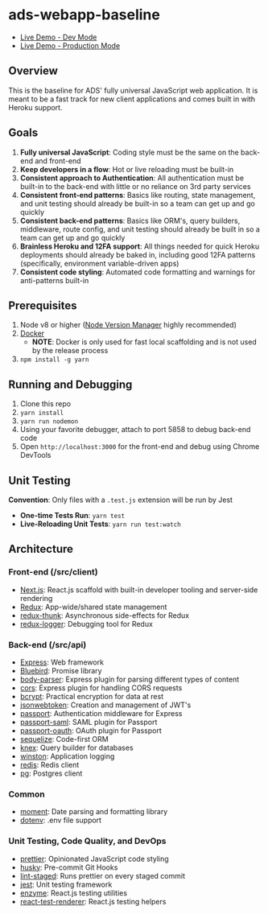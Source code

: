 # ads-webapp-baseline

* [Live Demo - Dev Mode](https://ads-webapp-baseline-dev.herokuapp.com)
* [Live Demo - Production Mode](https://ads-webapp-baseline-stg.herokuapp.com)

## Overview

This is the baseline for ADS' fully universal JavaScript web application.  It is meant to be a fast track for new client applications and comes built in with Heroku support.

## Goals

1. **Fully universal JavaScript**: Coding style must be the same on the back-end and front-end
2. **Keep developers in a flow**: Hot or live reloading must be built-in
3. **Consistent approach to Authentication**: All authentication must be built-in to the back-end with little or no reliance on 3rd party services
4. **Consistent front-end patterns**: Basics like routing, state management, and unit testing should already be built-in so a team can get up and go quickly
5. **Consistent back-end patterns**: Basics like ORM's, query builders, middleware, route config, and unit testing should already be built in so a team can get up and go quickly
6. **Brainless Heroku and 12FA support**: All things needed for quick Heroku deployments should already be baked in, including good 12FA patterns (specifically, environment variable-driven apps)
7. **Consistent code styling**: Automated code formatting and warnings for anti-patterns built-in

## Prerequisites

1. Node v8 or higher ([Node Version Manager](https://github.com/creationix/nvm) highly recommended)
1. [Docker](https://www.docker.com/)
    * **NOTE**: Docker is only used for fast local scaffolding and is not used by the release process
1. `npm install -g yarn`

## Running and Debugging

1. Clone this repo
1. `yarn install`
1. `yarn run nodemon`
1. Using your favorite debugger, attach to port 5858 to debug back-end code
1. Open `http://localhost:3000` for the front-end and debug using Chrome DevTools

## Unit Testing

**Convention**: Only files with a `.test.js` extension will be run by Jest

* **One-time Tests Run**: `yarn test`
* **Live-Reloading Unit Tests**: `yarn run test:watch`

## Architecture

### Front-end (/src/client)

* [Next.js](https://www.npmjs.org/next): React.js scaffold with built-in developer tooling and server-side rendering
* [Redux](https://www.npmjs.org/redux): App-wide/shared state management
* [redux-thunk](https://www.npmjs.org/redux-thunk): Asynchronous side-effects for Redux
* [redux-logger](https://www.npmjs.org/redux-loger): Debugging tool for Redux

### Back-end (/src/api)

* [Express](https://www.npmjs.org/express): Web framework
* [Bluebird](https://www.npmjs.org/bluebird): Promise library
* [body-parser](https://www.npmjs.org/body-parser): Express plugin for parsing different types of content
* [cors](https://www.npmjs.org/cors): Express plugin for handling CORS requests
* [bcrypt](https://www.npmjs.org/bcrypt): Practical encryption for data at rest
* [jsonwebtoken](https://www.npmjs.org/jsonwebtoken): Creation and management of JWT's
* [passport](https://www.npmjs.org/passport): Authentication middleware for Express
* [passport-saml](https://www.npmjs.org/passport-saml): SAML plugin for Passport
* [passport-oauth](https://www.npmjs.org/passport-oauth): OAuth plugin for Passport
* [sequelize](https://www.npmjs.org/sequelize): Code-first ORM
* [knex](https://www.npmjs.org/knex): Query builder for databases
* [winston](https://www.npmjs.org/winston): Application logging
* [redis](https://www.npmjs.org/redis): Redis client
* [pg](https://www.npmjs.org/pg): Postgres client

### Common

* [moment](https://www.npmjs.org/moment): Date parsing and formatting library
* [dotenv](https://www.npmjs.org/dotenv): .env file support

### Unit Testing, Code Quality, and DevOps

* [prettier](https://www.npmjs.org/prettier): Opinionated JavaScript code styling
* [husky](https://www.npmjs.org/husky): Pre-commit Git Hooks
* [lint-staged](https://www.npmjs.org/lint-staged): Runs prettier on every staged commit
* [jest](https://www.npmjs.org/jest): Unit testing framework
* [enzyme](https://www.npmjs.org/enzyme): React.js testing utilities
* [react-test-renderer](https://www.npmjs.org/react-test-renderer): React.js testing helpers


